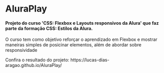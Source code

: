 # AluraPlay

<h4>Projeto do curso 'CSS: Flexbox e Layouts responsivos da Alura' que faz parte da formação CSS: Estilos da Alura.</h4>
<p>O curso tem como objetivo reforçar o aprendizado em Flexbox e mostrar maneiras simples de posicinar elementos, além de abordar sobre responsividade</p>
<p>Confira o resultado do projeto: https://lucas-dias-aragao.github.io/AluraPlay/ </p>
